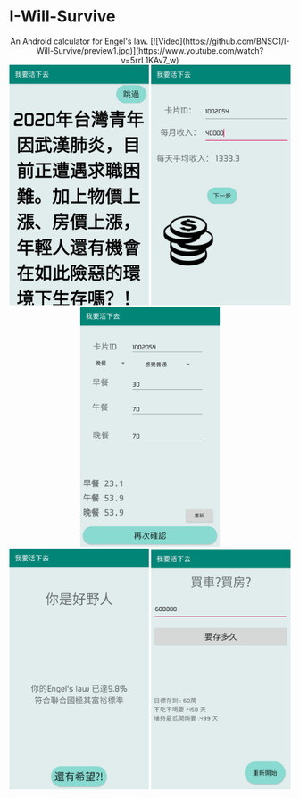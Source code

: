 # I-Will-Survive
<p align="center">
An Android calculator for Engel's law.
[![Video](https://github.com/BNSC1/I-Will-Survive/preview1.jpg)](https://www.youtube.com/watch?v=5rrL1KAv7_w) <br>
<img src="preview1.jpg" alt="preview1" width="250"/> <img src="preview2.jpg" alt="preview2" width="250"/> <img src="preview3.jpg" alt="preview3" width="250"/><br>
<img src="preview4.jpg" alt="preview4" width="250"/> <img src="preview5.jpg" alt="preview5" width="250"/>
</p>